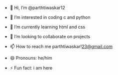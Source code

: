 - 👋 Hi, I’m @parthtiwaskar12
- 👀 I’m interested in coding c and python 
- 🌱 I’m currently learning html and css
- 💞️ I’m looking to collaborate on projects

- 📫 How to reach me parthtiwaskar!23@gmail.com
- 😄 Pronouns: he/him
- ⚡ Fun fact: i am here

<!---
parthtiwaskar12/parthtiwaskar12 is a ✨ special ✨ repository because its `README.md` (this file) appears on your GitHub profile.
You can click the Preview link to take a look at your changes.
--->
